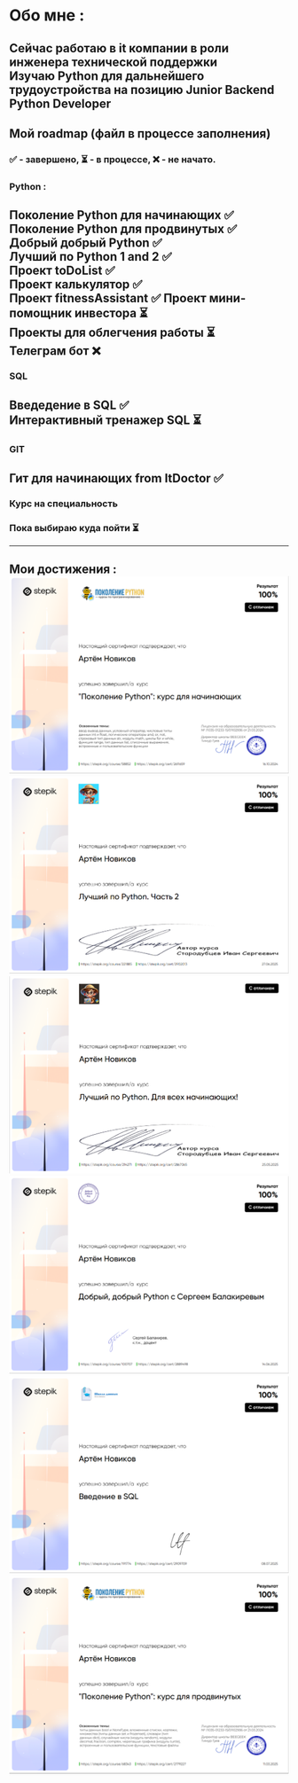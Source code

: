 # Обо мне :

 Сейчас работаю в it компании в роли инженера технической поддержки  
 Изучаю Python для дальнейшего трудоустройства на позицию Junior Backend Python Developer
---
## Мой roadmap  (файл в процессе заполнения)
### ✅ - завершено, ⏳ - в процессе, ❌ - не начато.

### Python :  
Поколение Python для начинающих ✅  
Поколение Python для продвинутых ✅  
Добрый добрый Python ✅  
Лучший по Python 1 and 2 ✅  
Проект toDoList ✅  
Проект калькулятор ✅  
Проект fitnessAssistant ✅
Проект мини-помощник инвестора ⏳  
Проекты для облегчения работы ⏳  
Телеграм бот ❌  
---  
### SQL  
Введедение в SQL ✅  
Интерактивный тренажер SQL ⏳
---
### GIT
Гит для начинающих from ItDoctor ✅
---

### Курс на специальность  
### Пока выбираю куда пойти ⏳
---


Мои достижения :  
![alt text](Screenshots/Screenshot_1.png)
![alt text](Screenshots/Screenshot_2.png)
![alt text](Screenshots/Screenshot_3.png)
![alt text](Screenshots/Screenshot_4.png)
![alt text](Screenshots/Screenshot_5.png)
![alt text](Screenshots/Screenshot_6.png)
---
